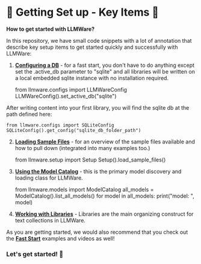  🚀 Getting Set up - Key Items  🚀  
===============

**How to get started with LLMWare?**    

In this repository, we have small code snippets with a lot of annotation that describe key setup items to get started quickly and successfully with LLMWare:

1.  [**Configuring a DB**](https://www.github.com/llmware-ai/llmware/tree/main/examples/Getting_Started/configure_db.py) - for a fast start, you don't have to do anything except set the .active_db parameter to "sqlite" and all libraries will be written on a local embedded sqlite instance with no installation required.  


    from llmware.configs import LLMWareConfig
    LLMWareConfig().set_active_db("sqlite")
    

   After writing content into your first library, you will find the sqlite db at the path defined here:  
    
    from llmware.configs import SQLiteConfig
    SQLiteConfig().get_config("sqlite_db_folder_path")


2.  [**Loading Sample Files**](https://www.github.com/llmware-ai/llmware/tree/main/examples/Getting_Started/loading_sample_files.py) - for an overview of the sample files available and how to pull down (integrated into many examples too.)  


    from llmware.setup import Setup
    Setup().load_sample_files()


3.  [**Using the Model Catalog**](https://www.github.com/llmware-ai/llmware/tree/main/examples/Getting_Started/using_the_model_catalog.py) - this is the primary model discovery and loading class for LLMWare.  


    from llmware.models import ModelCatalog
    all_models = ModelCatalog().list_all_models()
    for model in all_models: print("model: ", model)


4.  [**Working with Libraries**](https://www.github.com/llmware-ai/llmware/tree/main/examples/Getting_Started/working_with_libraries.py) - Libraries are the main organizing construct for text collections in LLMWare.  


As you are getting started, we would also recommend that you check out the [**Fast Start**](https://www.github.com/llmware-ai/llmware/tree/main/fast_start) examples and videos as well!  



### **Let's get started!  🚀**


